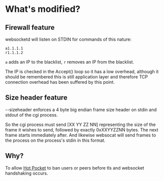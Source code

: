 What's modified?
================

Firewall feature
----------------

websocketd will listen on STDIN for commands of this nature:
```
a1.1.1.1
r1.1.1.2
```

`a` adds an IP to the blacklist, `r` removes an IP from the blacklist.

The IP is checked in the Accept() loop so it has a low overhead, although it should be remembered this is still application layer and therefore TCP connection overhead has been suffered by this point.

Size header feature
-------------------
--sizeheader enforces a 4 byte big endian frame size header on stdin and stdout of the cgi process. 

So the cgi process must send [XX YY ZZ NN] representing the size of the frame it wishes to send, followed by exactly 0xXXYYZZNN bytes. The next frame starts immediately after. And likewise websocat will send frames to the process on the process's stdin in this format.

Why?
----
To allow [Hot Pocket](https://github.com/HotPocketDev/core)  to ban users or peers before tls and websocket handshaking occurs.


